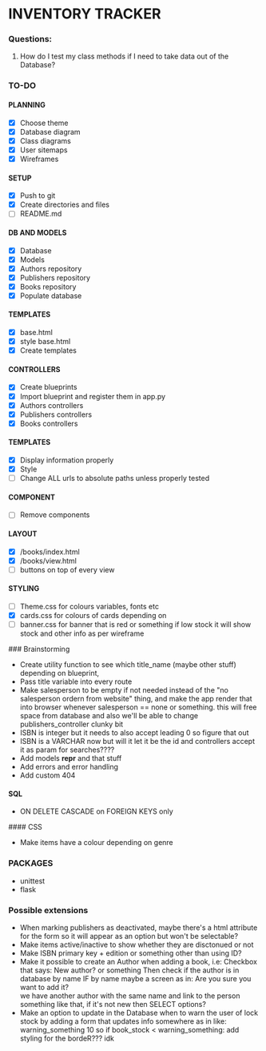 # INVENTORY TRACKER

### Questions:

1. How do I test my class methods if I need to take data out of the Database?

### TO-DO

#### PLANNING
- [x] Choose theme
- [x] Database diagram
- [x] Class diagrams
- [x] User sitemaps
- [x] Wireframes

#### SETUP
- [x] Push to git
- [x] Create directories and files
- [ ] README.md

#### DB AND MODELS
- [x] Database
- [x] Models
- [x] Authors repository
- [x] Publishers repository
- [x] Books repository
- [x] Populate database

#### TEMPLATES
- [x] base.html
- [x] style base.html
- [x] Create templates

####  CONTROLLERS
- [x] Create blueprints
- [x] Import blueprint and register them in app.py
- [x] Authors controllers
- [x] Publishers controllers
- [x] Books controllers

#### TEMPLATES
- [x] Display information properly
- [x] Style
- [ ] Change ALL urls to absolute paths unless properly tested

#### COMPONENT
- [ ] Remove components

#### LAYOUT
- [x] /books/index.html
- [x] /books/view.html
- [ ] buttons on top of every view

#### STYLING
- [ ] Theme.css for colours variables, fonts etc
- [x] cards.css for colours of cards depending on 
- [ ] banner.css for banner that is red or something if low stock
it will show stock and other info as per wireframe

### Brainstorming

- Create utility function to see which title_name (maybe other stuff)
depending on blueprint,
- Pass title variable into every route
- Make salesperson to be empty if not needed instead of the "no salesperson
ordern from website" thing, and make the app render that into browser 
whenever salesperson == none or something. this will free space from database
and also we'll be able to change publishers_controller clunky bit
- ISBN is integer but it needs to also accept leading 0 so figure that out
- ISBN is a VARCHAR now but will it let it be the id and controllers
accept it as param for searches????
- Add models __repr__ and that stuff
- Add errors and error handling
- Add custom 404

#### SQL

- ON DELETE CASCADE on FOREIGN KEYS only

#### CSS

- Make items have a colour depending on genre

### PACKAGES

- unittest
- flask

### Possible extensions

- When marking publishers as deactivated, maybe there's a html attribute
	for the form so it will appear as an option but won't be selectable?
- Make items active/inactive to show whether they are disctonued or not
- Make ISBN primary key + edition or something other than using ID?
- Make it possible to create an Author when adding a book,
	i.e: Checkbox that says: New author? or something
	Then check if the author is in database by name
	IF by name maybe a screen as in: Are you sure you want to add it?	
		we have another author with the same name and link to the person
	something like that, if it's not new then SELECT options?
- Make an option to update in the Database when to warn the user of lock stock
	by adding a form that updates info somewhere as in like:
	warning_something 	10
	so if book_stock < warning_something:
		add styling for the bordeR??? idk


